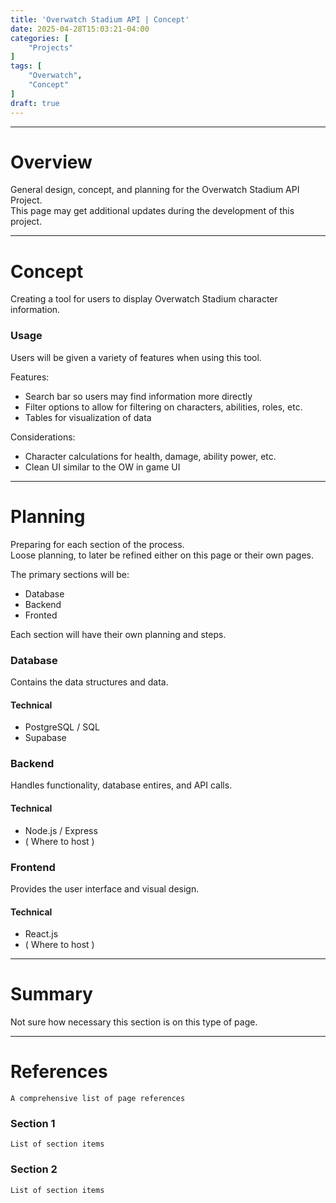 ```yaml
---
title: 'Overwatch Stadium API | Concept'
date: 2025-04-28T15:03:21-04:00
categories: [
    "Projects"
]
tags: [
    "Overwatch",
    "Concept"
]
draft: true
---
```


---

# Overview
General design, concept, and planning for the Overwatch Stadium API Project.\
This page may get additional updates during the development of this project.

---

# Concept
Creating a tool for users to display Overwatch Stadium character information.

### Usage
Users will be given a variety of features when using this tool.

Features:
- Search bar so users may find information more directly
- Filter options to allow for filtering on characters, abilities, roles, etc.
- Tables for visualization of data

Considerations:
- Character calculations for health, damage, ability power, etc.
- Clean UI similar to the OW in game UI

---

# Planning
Preparing for each section of the process.\
Loose planning, to later be refined either on this page or their own pages.

The primary sections will be:
- Database
- Backend
- Fronted

Each section will have their own planning and steps.

### Database
Contains the data structures and data.

#### Technical
- PostgreSQL / SQL
- Supabase

### Backend
Handles functionality, database entires, and API calls.

#### Technical
- Node.js / Express
- ( Where to host )

### Frontend
Provides the user interface and visual design.

#### Technical
- React.js
- ( Where to host )

---

# Summary
Not sure how necessary this section is on this type of page.

---

# References
`A comprehensive list of page references`

### Section 1
`List of section items`

### Section 2
`List of section items`
